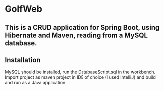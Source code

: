 # GolfWeb
This is a CRUD application for Spring Boot, using Hibernate and Maven, reading from a MySQL database.
---
## Installation
MySQL should be installed, run the DatabaseScript.sql in the workbench.
Import project as maven project in IDE of choice (I used IntelliJ) and build and run as a Java application.
